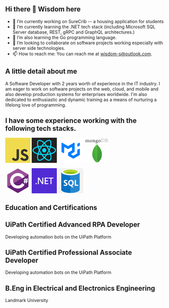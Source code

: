 ## Hi there 👋 Wisdom here

<!--
**wisdom-naz/wisdom-naz** is a ✨ _special_ ✨ repository because its `README.md` (this file) appears on your GitHub profile.

Here are some ideas to get you started: -->

- 🔭 I’m currently working on SureCrib -- a housing application for students
- 🌱 I’m currently learning the .NET tech stack (including Microsoft SQL Server database, REST, gRPC and GraphQL architectures.)
- 🌱 I’m also learning the Go programming language.
- 👯 I’m looking to collaborate on software projects working especially with server side technologies.
- 📫 How to reach me: You can reach me at wisdom-s@outlook.com.
  
## A little detail about me

A Software Developer with 2 years worth of experience in the IT industry.
I am eager to work on software projects on the web, cloud, and mobile and also develop production systems for enterprises worldwide.
I'm also dedicated to enthusiastic and dynamic training as a means of nurturing a lifelong love of programming.
## I have some experience working with the following tech stacks.
<p>
  <img src="JavaScript-logo.png" alt="JavaScript" width="80" height="80">
  <img src="react-logo2.png" alt="React" width="80" height="80">
  <img src="material-logo.png" alt="Material-UI" width="80" height="80">
  <img src="mongodb.png" alt="MongoDB" width="80" height="80">
</p>
<p>
  <img src="c-sharp.png" alt="C#" width="80" height="80">
  <img src="net-logo.png" alt=".NET" width="80" height="80">
  <img src="sql-logo.png" alt="SQL Server" width="80" height="80">
</p>

## Education and Certifications

## UiPath Certified Advanced RPA Developer
Developing automation bots on the UiPath Platform

## UiPath Certified Professional Associate Developer
Developing automation bots on the UiPath Platform

## B.Eng in Electrical and Electronics Engineering
Landmark University
